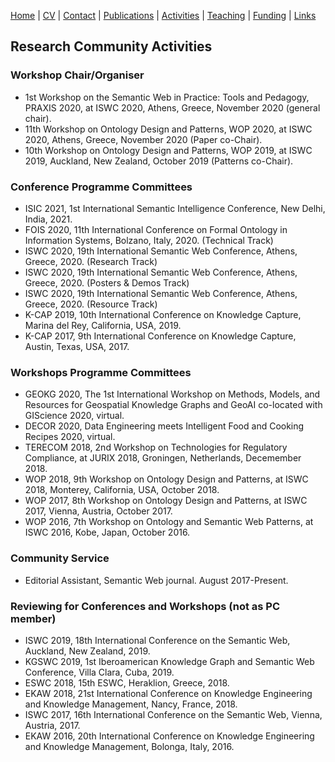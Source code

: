 [Home](index.md) | [CV](shimizu-cv.pdf) | [Contact](contact.md) | [Publications](publications.md) | [Activities](activities.md) | [Teaching](teaching.md) | [Funding](funding.md) | [Links](links.md)

## Research Community Activities

### Workshop Chair/Organiser
* 1st Workshop on the Semantic Web in Practice: Tools and Pedagogy, PRAXIS 2020, at ISWC 2020, Athens, Greece, November 2020 (general chair).
* 11th Workshop on Ontology Design and Patterns, WOP 2020, at ISWC 2020, Athens, Greece, November 2020 (Paper co-Chair).
* 10th Workshop on Ontology Design and Patterns, WOP 2019, at ISWC 2019, Auckland, New Zealand, October 2019 (Patterns co-Chair).

### Conference Programme Committees
* ISIC 2021, 1st International Semantic Intelligence Conference, New Delhi, India, 2021.
* FOIS 2020, 11th International Conference on Formal Ontology in Information Systems, Bolzano, Italy, 2020. (Technical Track)
* ISWC 2020, 19th International Semantic Web Conference, Athens, Greece, 2020. (Research Track)
* ISWC 2020, 19th International Semantic Web Conference, Athens, Greece, 2020. (Posters \& Demos Track)
* ISWC 2020, 19th International Semantic Web Conference, Athens, Greece, 2020. (Resource Track)
* K-CAP 2019, 10th International Conference on Knowledge Capture, Marina del Rey, California, USA, 2019.
* K-CAP 2017, 9th International Conference on Knowledge Capture, Austin, Texas, USA, 2017.


### Workshops Programme Committees
* GEOKG 2020, The 1st International Workshop on Methods, Models, and Resources for Geospatial Knowledge Graphs and GeoAI co-located with GIScience 2020, virtual.
* DECOR 2020, Data Engineering meets Intelligent Food and Cooking Recipes 2020, virtual.
* TERECOM 2018, 2nd Workshop on Technologies for Regulatory Compliance, at JURIX 2018, Groningen, Netherlands, Decemember 2018. 
* WOP 2018, 9th Workshop on Ontology Design and Patterns, at ISWC 2018, Monterey, California, USA, October 2018.
* WOP 2017, 8th Workshop on Ontology Design and Patterns, at ISWC 2017, Vienna, Austria, October 2017.
* WOP 2016, 7th Workshop on Ontology and Semantic Web Patterns, at ISWC 2016, Kobe, Japan, October 2016.

### Community Service
* Editorial Assistant, Semantic Web journal. August 2017-Present.

### Reviewing for Conferences and Workshops (not as PC member)
* ISWC 2019, 18th International Conference on the Semantic Web, Auckland, New Zealand, 2019.
* KGSWC 2019, 1st Iberoamerican Knowledge Graph and Semantic Web Conference, Villa Clara, Cuba, 2019.
* ESWC 2018, 15th ESWC, Heraklion, Greece, 2018.
* EKAW 2018, 21st International Conference on Knowledge Engineering and Knowledge Management, Nancy, France, 2018.
* ISWC 2017, 16th International Conference on the Semantic Web, Vienna, Austria, 2017.
* EKAW 2016, 20th International Conference on Knowledge Engineering and Knowledge Management, Bolonga, Italy, 2016.











